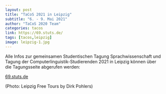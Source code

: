 ```yaml
---
layout: post
title: "TaCoS 2021 in Leipzig"
subtitle: "6. - 9. Mai 2021"
author: "TaCoS 2020 Team"
categories: tacos
link: https://69.stuts.de/
tags: [tacos,leipzig]
image: leipzig-1.jpg
---
```

Alle Infos zur gemeinsamen Studentischen Tagung Sprachwissenschaft und Tagung der Computerlinguistik-Studierenden 2021 in Leipzig können über die Tagungsseite abgerufen werden:

[69.stuts.de](https://69.stuts.de/)

(Photo: Leipzig Free Tours by Dirk Pohlers)